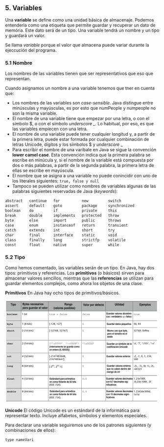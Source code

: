 ## 5. Variables
Una **variable** se define como una unidad básica de almacenaje. Podemos entenderla como una etiqueta que permite guardar y recuperar un dato de memória. Este dato será de un tipo. Una variable tendrá un nombre y un tipo y guardará un valor.

Se llama *variable* porque el valor que almacena puede variar durante la ejeccución del programa.

### 5.1 Nombre
Los nombres de las variables tienen que ser representativos que eso que representan.

Cuando asignamos un nombre a una variable tenemos que tner en cuenta que:

- Los nombres de las variables son *case-sensible*. Java distingue entre minúsculas y mayúsculas, es por esto que numPeople y numpeople no son la misma variable. 
- El nombre de una variable tiene que empezar por una letra, o con el símbolo $, o con el símbolo *underscore _*. Lo habitual, por eso, es que las variables empiecen con una letra.
- El nombre de una variable puede tener cualquier longitud y, a partir de la primera letra, puede estar formada por cualquier combinación de letras Unicode, dígitos y los símbolos $ y *underscore* _
- Para escribir el nombre de una varibale en Java se sigue la convención **lower camel case**. Esta convención indica que la primera palabra se escribe en minúcula y, si el nombre de la variable está compuesta por dos o más palabras, a partir de la segunda palabra, la primera letra de ellas se escribe en mayúscula.
- El nombre que se asigna a una variable no puede conincidir con uno de los literales siguientes: ```true, false y null``` 
- Tampoco se pueden utilizar como nombres de variables algunas de las palabras siguientes reservadas de Java (*keywords*):

```
abstract   continue   for          new         switch
assert     default    goto         package     synchronized
boolean    do         if           private     this
break      double     implements   protected   throw
byte       else       import       public      throws
case       enum       instanceof   return      transient
catch      extends    int          short       try
char       final      interface    static      void
class      finally    long         strictfp    volatile
const      float      native       super       while
```
### 5.2 Tipo
Como hemos comentado, las variables serán de un tipo. En Java, hay dos tipos: primitivos y referencias. Los **primitivos** (o básicos) sirven para almacenar valores sencillos, mientras que las **referencias** se utilizan para guardar elementos complejos, como ahora los objetos de una clase. 

**Primitivos**
En Java hay ocho tipos de primitivos/básicos.

![Captura de pantalla](tabla.png "Vista de la imagen tabla")

**Unicode** 
El código Unicode es un estándard de la informática para representar texto. Incluye alfabetos, símbolos y elementos especiales.

Para declarar una variable seguiremos uno de los patrones siguientes (y combinaciones de ellos):

```
type nameVari




















